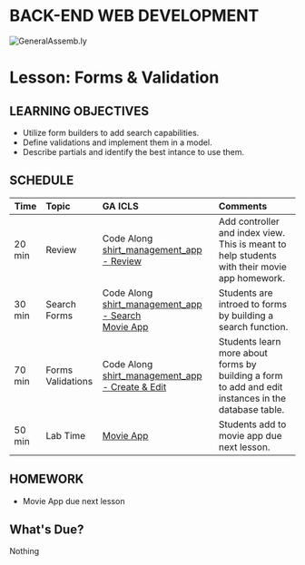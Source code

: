 BACK-END WEB DEVELOPMENT
============================

![GeneralAssemb.ly](https://github.com/generalassembly/ga-ruby-on-rails-for-devs/raw/master/images/ga.png "GeneralAssemb.ly")


Lesson: Forms & Validation
========

LEARNING OBJECTIVES
--------

*	Utilize form builders to add search capabilities. 
*	Define validations and implement them in a model.
*	Describe partials and identify the best intance to use them.


SCHEDULE
--------

| Time        | Topic| GA ICLS| Comments |
| ------------- |:-------------|:-------------------|:-------------------|
| 20 min | Review | Code Along [shirt_management_app - Review](code_alongs/README.md#review) | Add controller and index view. This is meant to help students with their movie app homework.|
| 30 min | Search Forms | Code Along [shirt_management_app - Search](code_along/readme.md)<br> [Movie App](exercises/readme.md) | Students are introed to forms by building a search function.|
| 70 min | Forms <br> Validations | Code Along [shirt_management_app - Create & Edit](code_along/readme.md) | Students learn more about forms by building a form to add and edit instances in the database table.|
| 50 min | Lab Time | [Movie App](exercises/readme.md) | Students add to movie app due next lesson.|



HOMEWORK
--------

*	Movie App due next lesson


What's Due?
--------
Nothing

